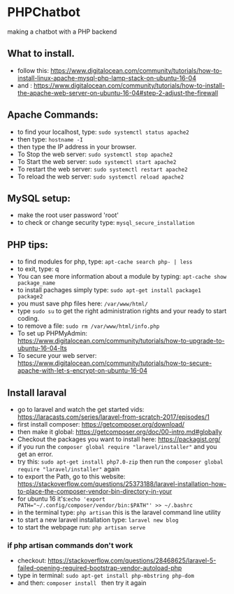 # PHPChatbot
making a chatbot with a PHP backend

## What to install.
* follow this: https://www.digitalocean.com/community/tutorials/how-to-install-linux-apache-mysql-php-lamp-stack-on-ubuntu-16-04
* and : https://www.digitalocean.com/community/tutorials/how-to-install-the-apache-web-server-on-ubuntu-16-04#step-2-adjust-the-firewall


## Apache Commands:
* to find your localhost, type: `sudo systemctl status apache2`
* then type: `hostname -I`
* then type the IP address in your browser. 
* To Stop the web server: `sudo systemctl stop apache2`
* To Start the web server: `sudo systemctl start apache2`
* To restart the web server: `sudo systemctl restart apache2`
* To reload the web server: `sudo systemctl reload apache2`

## MySQL setup:
* make the root user password 'root'
* to check or change security type: `mysql_secure_installation`

## PHP tips:
* to find modules for php, type: `apt-cache search php- | less`
* to exit, type: q
* You can see more information about a module by typing: `apt-cache show package_name`
* to install pachages simply type: `sudo apt-get install package1 package2 `
* you must save php files here: `/var/www/html/`
* type `sudo su` to get the right administration rights and your ready to start coding. 
* to remove a file: `sudo rm /var/www/html/info.php`
* To set up PHPMyAdmin: https://www.digitalocean.com/community/tutorials/how-to-upgrade-to-ubuntu-16-04-lts
* To secure your web server: https://www.digitalocean.com/community/tutorials/how-to-secure-apache-with-let-s-encrypt-on-ubuntu-16-04

## Install laraval 
* go to laravel and watch the get started vids: https://laracasts.com/series/laravel-from-scratch-2017/episodes/1
* first install composer: https://getcomposer.org/download/
* then make it global:  https://getcomposer.org/doc/00-intro.md#globally
* Checkout the packages you want to install here: https://packagist.org/
* if you run the `composer global require "laravel/installer"` and you get an error. 
* try this: `sudo apt-get install php7.0-zip` then run the `composer global require "laravel/installer"` again
* to export the Path, go to this website: https://stackoverflow.com/questions/25373188/laravel-installation-how-to-place-the-composer-vendor-bin-directory-in-your
* for ubuntu 16 it's:`echo 'export PATH="~/.config/composer/vendor/bin:$PATH"' >> ~/.bashrc`
* in the terminal type: `php artisan` this is the laravel command line utility
* to start a new laravel installation type: `laravel new blog`
* to start the webpage run: `php artisan serve`

### if php artisan commands don't work
* checkout: https://stackoverflow.com/questions/28468625/laravel-5-failed-opening-required-bootstrap-vendor-autoload-php
* type in terminal: `sudo apt-get install php-mbstring php-dom`
* and then: `composer install ` then try it again





